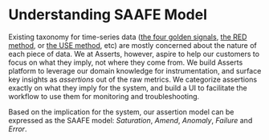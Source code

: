 # Understanding SAAFE Model

Existing taxonomy for time-series data \([the four golden signals](https://sre.google/sre-book/monitoring-distributed-systems/), [the RED method](https://www.weave.works/blog/the-red-method-key-metrics-for-microservices-architecture/), or [the USE method](https://www.brendangregg.com/usemethod.html), etc\) are mostly concerned about the nature of each piece of data. We at Asserts, however, aspire to help our customers to focus on what they imply, not where they come from. We build Asserts platform to leverage our domain knowledge for instrumentation, and surface key insights as _assertions_ out of the raw metrics. We categorize assertions exactly on what they imply for the system, and build a UI to facilitate the workflow to use them for monitoring and troubleshooting. 

Based on the implication for the system, our assertion model can be expressed as the SAAFE model: _Saturation_, _Amend_, _Anomaly_, _Failure_ and _Error_. 





